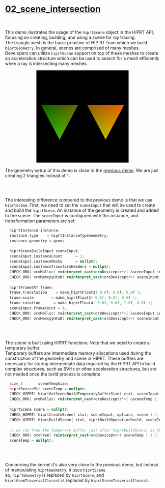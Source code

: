 # [02_scene_intersection](../tutorials/02_scene_intersection)

<br />

This demo illustrates the usage of the `hiprtScene` object in the HIPRT API, focusing on creating, building, and using a scene for ray tracing. <br />
The triangle mesh is the basic primitive of HIP RT from which we build `hiprtGeometry`. 
In general, scenes are comprised of many meshes. Developers can utilize `hiprtScene` support on top of these meshes to create an acceleration structure which can be used to search for a mesh efficiently when a ray is intersecting many meshes.

<div align="center">
    <img src="../tutorials/imgs/02_scene_intersection.png" alt="img" width="300"/>
</div>


The geometry setup of this demo is close to the [previous demo](01_geom_intersection.md). We are just creating 2 triangles instead of 1.

<br />
<br />

The interesting difference compared to the previous demo is that we use `hiprtScene`. First, we need to set the `sceneInput` that will be used to create and build the `hiprtScene`.
An instance of the geometry is created and added to the scene. The `sceneInput` is configured with this instance, and transformation parameters are set:

```cpp
  hiprtInstance instance;
  instance.type    = hiprtInstanceTypeGeometry;
  instance.geometry = geom;

  hiprtSceneBuildInput sceneInput;
  sceneInput.instanceCount      = 1;
  sceneInput.instanceMasks      = nullptr;
  sceneInput.instanceTransformHeaders = nullptr;
  CHECK_ORO( oroMalloc( reinterpret_cast<oroDeviceptr*>( &sceneInput.instances ), sizeof( hiprtInstance ) ) );
  CHECK_ORO( oroMemcpyHtoD( reinterpret_cast<oroDeviceptr>( sceneInput.instances ), &instance, sizeof( hiprtInstance ) ) );

  hiprtFrameSRT frame;
  frame.translation    = make_hiprtFloat3( 0.0f, 0.0f, 0.0f );
  frame.scale        = make_hiprtFloat3( 0.5f, 0.5f, 0.5f );
  frame.rotation      = make_hiprtFloat4( 0.0f, 0.0f, 1.0f, 0.0f );
  sceneInput.frameCount = 1;
  CHECK_ORO( oroMalloc( reinterpret_cast<oroDeviceptr*>( &sceneInput.instanceFrames ), sizeof( hiprtFrameSRT ) ) );
  CHECK_ORO( oroMemcpyHtoD( reinterpret_cast<oroDeviceptr>( sceneInput.instanceFrames ), &frame, sizeof( hiprtFrameSRT ) ) );
```

<br />
<br />

The scene is built using HIPRT functions. Note that we need to create a temporary buffer. <br />
Temporary buffers are intermediate memory allocations used during the construction of the geometry and scene in HIPRT. 
These buffers are necessary for storing intermediate data required by the HIPRT API to build complex structures, such as BVHs or other acceleration structures, but are not needed once the build process is complete.

```cpp
  size_t       sceneTempSize;
  hiprtDevicePtr sceneTemp = nullptr;
  CHECK_HIPRT( hiprtGetSceneBuildTemporaryBufferSize( ctxt, sceneInput, options, sceneTempSize ) );
  CHECK_ORO( oroMalloc( reinterpret_cast<oroDeviceptr*>( &sceneTemp ), sceneTempSize ) );

  hiprtScene scene = nullptr;
  CHECK_HIPRT( hiprtCreateScene( ctxt, sceneInput, options, scene ) );
  CHECK_HIPRT( hiprtBuildScene( ctxt, hiprtBuildOperationBuild, sceneInput, options, sceneTemp, 0, scene ) );

  // we can free the Temporary Buffer just after hiprtBuildScene, as this buffer is only used during the build.
  CHECK_ORO( oroFree( reinterpret_cast<oroDeviceptr>( sceneTemp ) ) );
  sceneTemp = nullptr;
```
<br />
<br />

Concerning the kernel it's also very close to the previous demo, but instead of manipulating `hiprtGeometry`, it uses `hiprtScene`. <br />
so, `hiprtGeometry` is replaced by `hiprtScene`, and `hiprtGeomTraversalClosest` is replaced by `hiprtSceneTraversalClosest`.




  
